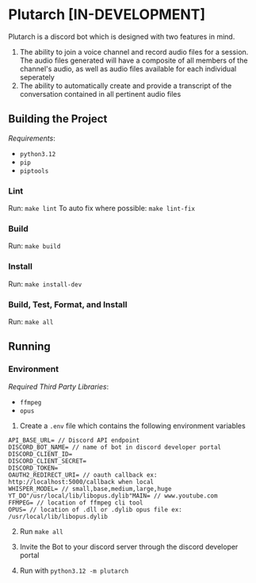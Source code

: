 # Plutarch [IN-DEVELOPMENT]

Plutarch is a discord bot which is designed with two features in mind.

1. The ability to join a voice channel and record audio files for a session. The
    audio files generated will have a composite of all members of the channel's
    audio, as well as audio files available for each individual seperately 
2. The ability to automatically create and provide a transcript of the
    conversation contained in all pertinent audio files

## Building the Project

*Requirements*:

- `python3.12`
- `pip`
- `piptools`

### Lint

Run: `make lint`
To auto fix where possible: `make lint-fix`

### Build

Run: `make build`

### Install

Run: `make install-dev`

### Build, Test, Format, and Install

Run: `make all`

## Running

### Environment

*Required Third Party Libraries*:

- `ffmpeg`
- `opus`

1. Create a `.env` file which contains the following environment variables

```
API_BASE_URL= // Discord API endpoint
DISCORD_BOT_NAME= // name of bot in discord developer portal
DISCORD_CLIENT_ID=
DISCORD_CLIENT_SECRET=
DISCORD_TOKEN=
OAUTH2_REDIRECT_URI= // oauth callback ex: http://localhost:5000/callback when local
WHISPER_MODEL= // small,base,medium,large,huge
YT_DO"/usr/local/lib/libopus.dylib"MAIN= // www.youtube.com
FFMPEG= // location of ffmpeg cli tool
OPUS= // location of .dll or .dylib opus file ex: /usr/local/lib/libopus.dylib
```

2. Run `make all`

3. Invite the Bot to your discord server through the discord developer portal
4. Run with `python3.12 -m plutarch`